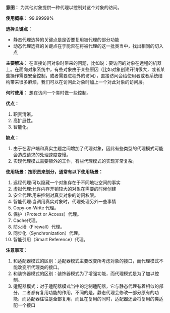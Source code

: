 **意图：** 为其他对象提供一种代理以控制对这个对象的访问。

**使用概率：** 99.99999%

**选择关键点：** 
* 静态代理选择的关键点是是否要复用被代理的部分功能
* 动态代理选择的关键点在于能否在将被代理的这一批类当中，找出相同的切入点

**主要解决：** 在直接访问对象时带来的问题，比如说：要访问的对象在远程的机器上。在面向对象系统中，有些对象由于某些原因（比如对象创建开销很大，或者某些操作需要安全控制，或者需要进程外的访问），直接访问会给使用者或者系统结构带来很多麻烦，我们可以在访问此对象时加上一个对此对象的访问层。

**何时使用：** 想在访问一个类时做一些控制。

**优点：** 
1. 职责清晰。 
2. 高扩展性。 
3. 智能化。

**缺点：**
1. 由于在客户端和真实主题之间增加了代理对象，因此有些类型的代理模式可能会造成请求的处理速度变慢。 
2. 实现代理模式需要额外的工作，有些代理模式的实现非常复杂。

**使用场景：按职责来划分，通常有以下使用场景：**
1. 远程代理:可以隐藏一个对象存在于不同地址空间的事实
2. 虚拟代理:允许内存开销较大的对象在需要的时候创建
3. 安全代理:用来控制对真实对象的访问权限。
4. 智能代理:当调用真实对象时，代理处理另外一些事情
5. Copy-on-Write 代理。 
6. 保护（Protect or Access）代理。 
7. Cache代理。 
8. 防火墙（Firewall）代理。 
9. 同步化（Synchronization）代理。 
10. 智能引用（Smart Reference）代理。

**注意事项：**
1. 和适配器模式的区别：适配器模式主要改变所考虑对象的接口，而代理模式不能改变所代理类的接口。 
2. 和装饰器模式的区别：装饰器模式为了增强功能，而代理模式是为了加以控制。
3. 适配器模式：对于适配器模式当中的定制适配器，它与静态代理有着相似的部分，二者都有复用功能的作用，不同的是，静态代理会修改一部分原有的功能，而适配器往往是全部复用，而且在复用的同时，适配器还会将复用的类适配一个接口